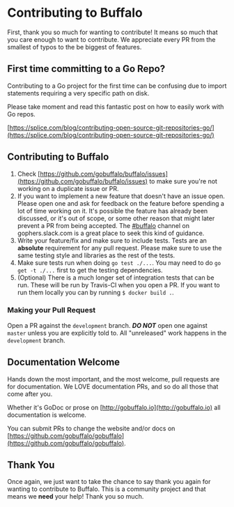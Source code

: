 # Contributing to Buffalo

First, thank you so much for wanting to contribute! It means so much that you care enough to want to contribute. We appreciate every PR from the smallest of typos to the be biggest of features.

## First time committing to a Go Repo?

Contributing to a Go project for the first time can be confusing due to import statements requiring a very specific path on disk.

Please take moment and read this fantastic post on how to easily work with Go repos.

[https://splice.com/blog/contributing-open-source-git-repositories-go/](https://splice.com/blog/contributing-open-source-git-repositories-go/)

## Contributing to Buffalo

1. Check [https://github.com/gobuffalo/buffalo/issues](https://github.com/gobuffalo/buffalo/issues) to make sure you're not working on a duplicate issue or PR.
2. If you want to implement a new feature that doesn't have an issue open. Please open one and ask for feedback on the feature before spending a lot of time working on it. It's possible the feature has already been discussed, or it's out of scope, or some other reason that might later prevent a PR from being accepted. The [#buffalo](https://gobuffalo.io/docs/slack) channel on gophers.slack.com is a great place to seek this kind of guidance.
3. Write your feature/fix and make sure to include tests. Tests are an **absolute** requirement for any pull request. Please make sure to use the same testing style and libraries as the rest of the tests.
4. Make sure tests run when doing `go test ./...`. You may need to do `go get -t ./...` first to get the testing dependencies.
5. (Optional) There is a much longer set of integration tests that can be run. These will be run by Travis-CI when you open a PR. If you want to run them locally you can by running `$ docker build .`.

### Making your Pull Request

Open a PR against the `development` branch. **_DO NOT_** open one against `master` unless you are explicitly told to. All "unreleased" work happens in the `development` branch.

## Documentation Welcome

Hands down the most important, and the most welcome, pull requests are for documentation. We LOVE documentation PRs, and so do all those that come after you.

Whether it's GoDoc or prose on [http://gobuffalo.io](http://gobuffalo.io) all documentation is welcome.

You can submit PRs to change the website and/or docs on [https://github.com/gobuffalo/gobuffalo](https://github.com/gobuffalo/gobuffalo).

## Thank You

Once again, we just want to take the chance to say thank you again for wanting to contribute to Buffalo. This is a community project and that means we **need** your help! Thank you so much.
